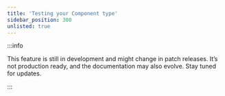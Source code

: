 ```yaml
---
title: 'Testing your Component type'
sidebar_position: 300
unlisted: true
---
```


:::info

This feature is still in development and might change in patch releases. It’s not production ready, and the documentation may also evolve. Stay tuned for updates.

:::